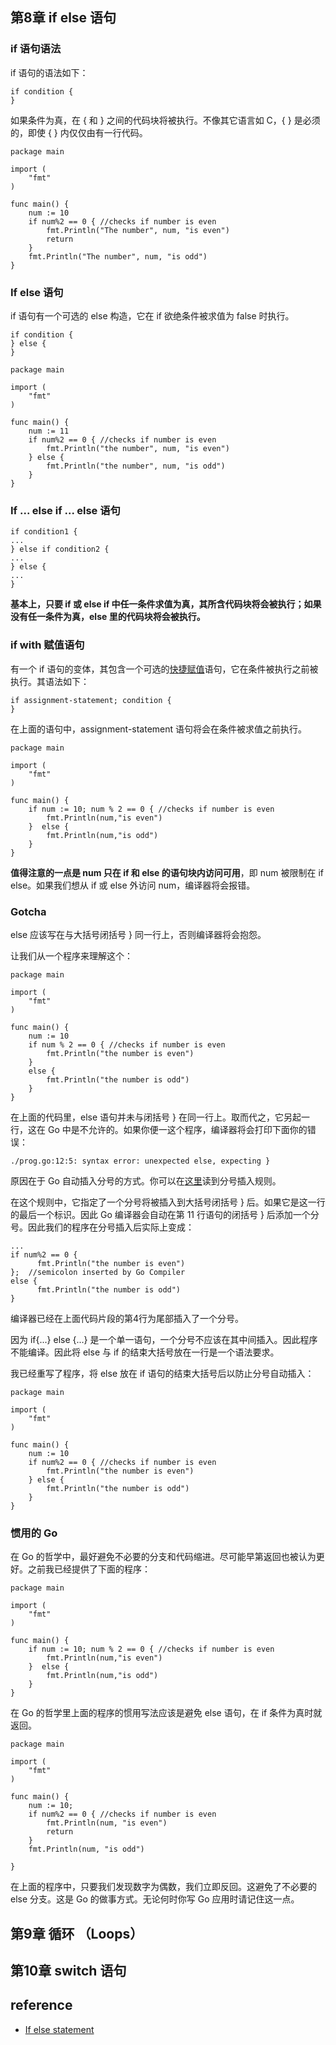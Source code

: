 ## 第8章 if else 语句
### if 语句语法
if 语句的语法如下：
```
if condition {  
}
```
如果条件为真，在 { 和 } 之间的代码块将被执行。不像其它语言如 C，{  } 是必须的，即使 {  } 内仅仅由有一行代码。
```
package main

import (  
    "fmt"
)

func main() {  
    num := 10
    if num%2 == 0 { //checks if number is even
        fmt.Println("The number", num, "is even")
        return
    }
    fmt.Println("The number", num, "is odd")
}
```
### If else 语句
if 语句有一个可选的 else 构造，它在 if 欲绝条件被求值为 false 时执行。
```
if condition {  
} else {
}
```

```
package main

import (  
    "fmt"
)

func main() {  
    num := 11
    if num%2 == 0 { //checks if number is even
        fmt.Println("the number", num, "is even")
    } else {
        fmt.Println("the number", num, "is odd")
    }
}
```
### If ... else if ... else 语句
```
if condition1 {  
...
} else if condition2 {
...
} else {
...
}
```
**基本上，只要 if 或 else if 中任一条件求值为真，其所含代码块将会被执行；如果没有任一条件为真，else 里的代码块将会被执行。**
### if with 赋值语句
有一个 if 语句的变体，其包含一个可选的[快捷赋值](https://golangbot.com/variables/#shorthanddeclaration)语句，它在条件被执行之前被执行。其语法如下：
```
if assignment-statement; condition {  
}
```
在上面的语句中，assignment-statement 语句将会在条件被求值之前执行。
```
package main

import (  
    "fmt"
)

func main() {  
    if num := 10; num % 2 == 0 { //checks if number is even
        fmt.Println(num,"is even") 
    }  else {
        fmt.Println(num,"is odd")
    }
}
```
**值得注意的一点是 num 只在 if 和 else 的语句块内访问可用**，即 num 被限制在 if else。如果我们想从 if 或 else 外访问 num，编译器将会报错。
### Gotcha
else 应该写在与大括号闭括号 } 同一行上，否则编译器将会抱怨。

让我们从一个程序来理解这个：
```
package main

import (  
    "fmt"
)

func main() {  
    num := 10
    if num % 2 == 0 { //checks if number is even
        fmt.Println("the number is even") 
    }  
    else {
        fmt.Println("the number is odd")
    }
}
```
在上面的代码里，else 语句并未与闭括号 } 在同一行上。取而代之，它另起一行，这在 Go 中是不允许的。如果你便一这个程序，编译器将会打印下面你的错误：
```
./prog.go:12:5: syntax error: unexpected else, expecting }
```
原因在于 Go 自动插入分号的方式。你可以在[这里](https://golang.org/ref/spec#Semicolons)读到分号插入规则。

在这个规则中，它指定了一个分号将被插入到大括号闭括号 } 后。如果它是这一行的最后一个标识。因此 Go 编译器会自动在第 11 行语句的闭括号 } 后添加一个分号。因此我们的程序在分号插入后实际上变成：
```
...
if num%2 == 0 {  
      fmt.Println("the number is even") 
};  //semicolon inserted by Go Compiler
else {  
      fmt.Println("the number is odd")
}
```
编译器已经在上面代码片段的第4行为尾部插入了一个分号。

因为 if{...} else {...} 是一个单一语句，一个分号不应该在其中间插入。因此程序不能编译。因此将 else 与 if 的结束大括号放在一行是一个语法要求。

我已经重写了程序，将 else 放在 if 语句的结束大括号后以防止分号自动插入：
```
package main

import (  
    "fmt"
)

func main() {  
    num := 10
    if num%2 == 0 { //checks if number is even
        fmt.Println("the number is even") 
    } else {
        fmt.Println("the number is odd")
    }
}
```
### 惯用的 Go
在 Go 的哲学中，最好避免不必要的分支和代码缩进。尽可能早第返回也被认为更好。之前我已经提供了下面的程序：
```
package main

import (  
    "fmt"
)

func main() {  
    if num := 10; num % 2 == 0 { //checks if number is even
        fmt.Println(num,"is even") 
    }  else {
        fmt.Println(num,"is odd")
    }
}
```
在 Go 的哲学里上面的程序的惯用写法应该是避免 else 语句，在 if 条件为真时就返回。
```
package main

import (  
    "fmt"
)

func main() {  
    num := 10;
    if num%2 == 0 { //checks if number is even
        fmt.Println(num, "is even")
        return
    }
    fmt.Println(num, "is odd")

}
```
在上面的程序中，只要我们发现数字为偶数，我们立即反回。这避免了不必要的 else 分支。这是 Go 的做事方式。无论何时你写 Go 应用时请记住这一点。
## 第9章 循环 （Loops）
## 第10章 switch 语句


## reference
- [If else statement](https://golangbot.com/if-statement/)